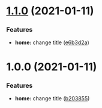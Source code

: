 # [1.1.0](https://github.com/raffaele-filiberti/ssg-test/compare/v1.0.0...v1.1.0) (2021-01-11)


### Features

* **home:** change title ([e6b3d2a](https://github.com/raffaele-filiberti/ssg-test/commit/e6b3d2aeb1777a9063f1af689d6896330eacb6ca))

# 1.0.0 (2021-01-11)


### Features

* **home:** change title ([b203855](https://github.com/raffaele-filiberti/ssg-test/commit/b2038553b4d0b802597460b4595d575f49876c23))
